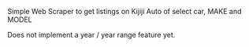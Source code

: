 Simple Web Scraper to get listings on Kijiji Auto of select car, MAKE and MODEL

Does not implement a year / year range feature yet.
